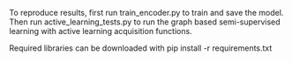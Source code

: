 To reproduce results, first run train_encoder.py to train and save the model. Then run active_learning_tests.py to run the graph based semi-supervised learning with active learning acquisition functions.

Required libraries can be downloaded with
  pip install -r requirements.txt
